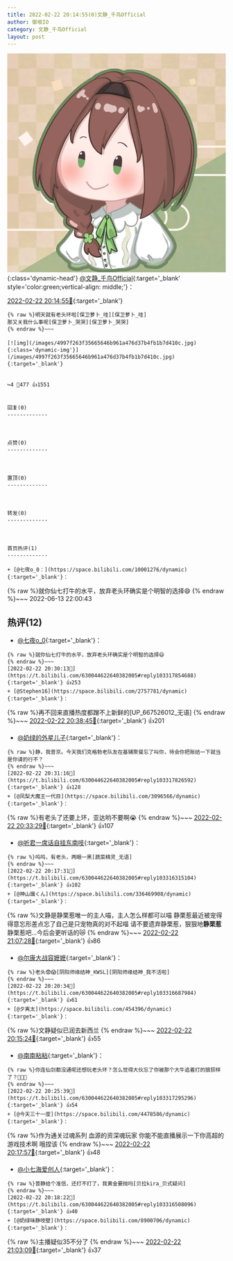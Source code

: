 ```yaml
---
title: 2022-02-22 20:14:55(0)文静_千鸟Official
author: 御坂IO
category: 文静_千鸟Official
layout: post
---
```


![img](/images/ac7482ed1b9a7f203dc68c0c4a77c488a27b108a.jpg){:class='dynamic-head'}
[@文静_千鸟Official](https://space.bilibili.com/667526012/dynamic){:target='_blank' style='color:green;vertical-align: middle;'}：

[2022-02-22 20:14:55🔗](https://t.bilibili.com/630044622640382005){:target='_blank'}

~~~
{% raw %}明天就有老头环啦[保卫萝卜_哇][保卫萝卜_哇]
那又关我什么事呢[保卫萝卜_哭哭][保卫萝卜_哭哭]
{% endraw %}~~~

[![img](/images/4997f263f35665646b961a476d37b4fb1b7d410c.jpg){:class='dynamic-img'}](/images/4997f263f35665646b961a476d37b4fb1b7d410c.jpg){:target='_blank'}


↪️4 💬477 👍1551


回复(0)
-------------



点赞(0)
-------------



置顶(0)
-------------



转发(0)
-------------



首页热评(1)
-------------

+ [@七夜o_0：](https://space.bilibili.com/10001276/dynamic){:target='_blank'}：
~~~
{% raw %}就你仙七打牛的水平，放弃老头环确实是个明智的选择😄
{% endraw %}~~~
2022-06-13 22:00:43


热评(12)
-------------

+ [@七夜o_0](https://space.bilibili.com/10001276/dynamic){:target='_blank'}：
~~~
{% raw %}就你仙七打牛的水平，放弃老头环确实是个明智的选择😄
{% endraw %}~~~
[2022-02-22 20:30:13🔗](https://t.bilibili.com/630044622640382005#reply103317854688){:target='_blank'} 👍253
+ [@Stephen16](https://space.bilibili.com/2757781/dynamic){:target='_blank'}：
~~~
{% raw %}再不回来直播热度都蹭不上新鲜的[UP_667526012_无语]
{% endraw %}~~~
[2022-02-22 20:38:45🔗](https://t.bilibili.com/630044622640382005#reply103318824848){:target='_blank'} 👍201
+ [@奶绿的外星儿子](https://space.bilibili.com/1800330528/dynamic){:target='_blank'}：
~~~
{% raw %}静，我普京。今天我们克格勃老队友在基辅聚餐忘了叫你，待会你把账结一下就当是你请的行不？
{% endraw %}~~~
[2022-02-22 20:31:16🔗](https://t.bilibili.com/630044622640382005#reply103317826592){:target='_blank'} 👍128
+ [@凤梨大魔王一代目](https://space.bilibili.com/3096566/dynamic){:target='_blank'}：
~~~
{% raw %}有老头了还要上环，亚达哟不要啊😭
{% endraw %}~~~
[2022-02-22 20:33:29🔗](https://t.bilibili.com/630044622640382005#reply103318139248){:target='_blank'} 👍107
+ [@听君一席话自挂东南吱](https://space.bilibili.com/12073462/dynamic){:target='_blank'}：
~~~
{% raw %}呜呜，有老头，两眼一黑[蔬菜精灵_无语]
{% endraw %}~~~
[2022-02-22 20:17:31🔗](https://t.bilibili.com/630044622640382005#reply103316315104){:target='_blank'} 👍102
+ [@神山識くん](https://space.bilibili.com/336469908/dynamic){:target='_blank'}：
~~~
{% raw %}文静是静栗惹唯一的主人喵，主人怎么样都可以喵 静栗惹最近被宠得得意忘形差点忘了自己是只宠物真的对不起喵
请不要遗弃静栗惹，狠狠地**静栗惹**静栗惹吧…今后会更听话的😿
{% endraw %}~~~
[2022-02-22 21:07:28🔗](https://t.bilibili.com/630044622640382005#reply103322059280){:target='_blank'} 👍86
+ [@尔康大战容嬷嬷](https://space.bilibili.com/36055582/dynamic){:target='_blank'}：
~~~
{% raw %}老头😨😱[阴阳师缘结神_KWSL][阴阳师缘结神_我不活啦]
{% endraw %}~~~
[2022-02-22 20:20:34🔗](https://t.bilibili.com/630044622640382005#reply103316687984){:target='_blank'} 👍61
+ [@夕离太](https://space.bilibili.com/454396/dynamic){:target='_blank'}：
~~~
{% raw %}文静疑似已润去新西兰
{% endraw %}~~~
[2022-02-22 20:15:24🔗](https://t.bilibili.com/630044622640382005#reply103316099856){:target='_blank'} 👍55
+ [@南南粘粘](https://space.bilibili.com/13373786/dynamic){:target='_blank'}：
~~~
{% raw %}你连仙剑都没通呢还想玩老头环？怎么觉得大伙忘了你被那个大牛追着打的狼狈样了？🤭🤭🤭
{% endraw %}~~~
[2022-02-22 20:25:39🔗](https://t.bilibili.com/630044622640382005#reply103317295296){:target='_blank'} 👍54
+ [@今天三十一度](https://space.bilibili.com/4478586/dynamic){:target='_blank'}：
~~~
{% raw %}作为通关过魂系列 血源的资深魂玩家 你能不能直播展示一下你高超的游戏技术啊 哦捏该
{% endraw %}~~~
[2022-02-22 20:17:57🔗](https://t.bilibili.com/630044622640382005#reply103316491968){:target='_blank'} 👍48
+ [@小七海爱创人](https://space.bilibili.com/12072645/dynamic){:target='_blank'}：
~~~
{% raw %}普静给个准信，还打不打了，我黄金要抛吗[贝拉kira_贝式疑问]
{% endraw %}~~~
[2022-02-22 20:18:22🔗](https://t.bilibili.com/630044622640382005#reply103316508096){:target='_blank'} 👍40
+ [@奶绿味静吱壁](https://space.bilibili.com/8900706/dynamic){:target='_blank'}：
~~~
{% raw %}主播疑似35不分了
{% endraw %}~~~
[2022-02-22 21:03:09🔗](https://t.bilibili.com/630044622640382005#reply103321570976){:target='_blank'} 👍37


